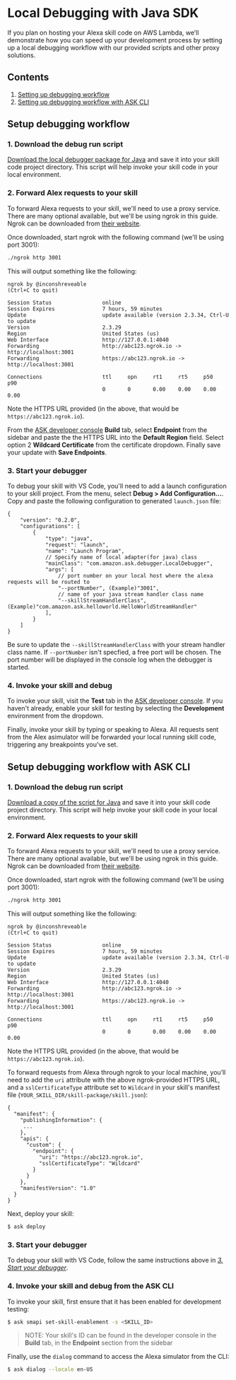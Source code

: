 # Local Debugging with Java SDK

If you plan on hosting your Alexa skill code on AWS Lambda, we’ll demonstrate how you can speed up your development process by setting up a local debugging workflow with our provided scripts and other proxy solutions.

## Contents

1. [Setting up debugging workflow](#setup)
2. [Setting up debugging workflow with ASK CLI](#setup-cli)

## <a name="setup"></a> Setup debugging workflow

### 1. Download the debug run script

[Download the local debugger package for Java](com/amazon/ask/debugger) and save it into your skill code project directory. This script will help invoke your skill code in your local environment.

### 2. Forward Alex requests to your skill

To forward Alexa requests to your skill, we'll need to use a proxy service. There are many optional available, but we'll be using ngrok in this guide. Ngrok can be downloaded from [their website](https://ngrok.com/download).

Once downloaded, start ngrok with the following command (we'll be using port 3001):

```bash
./ngrok http 3001
```

This will output something like the following:

```
ngrok by @inconshreveable                                       (Ctrl+C to quit)

Session Status                online
Session Expires               7 hours, 59 minutes
Update                        update available (version 2.3.34, Ctrl-U to update
Version                       2.3.29
Region                        United States (us)
Web Interface                 http://127.0.0.1:4040
Forwarding                    http://abc123.ngrok.io -> http://localhost:3001
Forwarding                    https://abc123.ngrok.io -> http://localhost:3001

Connections                   ttl     opn     rt1     rt5     p50     p90
                              0       0       0.00    0.00    0.00    0.00
```

Note the HTTPS URL provided (in the above, that would be `https://abc123.ngrok.io`).

From the [ASK developer console](https://developer.amazon.com/alexa/console/ask) **Build** tab, select **Endpoint** from the sidebar and paste the the HTTPS URL into the **Default Region** field. Select option 2 **Wildcard Certificate** from the certificate dropdown. Finally save your update with **Save Endpoints**.

### 3. Start your debugger

To debug your skill with VS Code, you'll need to add a launch configuration to your skill project. From the menu, select **Debug > Add Configuration...**. Copy and paste the following configuration to generated `launch.json` file:

```jsonc
{
    "version": "0.2.0",
    "configurations": [
        {
            "type": "java",
            "request": "launch",
            "name": "Launch Program",
            // Specify name of local adapter(for java) class
            "mainClass": "com.amazon.ask.debugger.LocalDebugger",
            "args": [
                // port number on your local host where the alexa requests will be routed to
                "--portNumber", (Example)"3001",
                // name of your java stream handler class name
                "--skillStreamHandlerClass", (Example)"com.amazon.ask.helloworld.HelloWorldStreamHandler"
            ],
        }
    ]
}

```

Be sure to update the `--skillStreamHandlerClass` with your stream handler class name.
If `--portNumber` isn't specfied, a free port will be chosen. The port number will be displayed in the console log when the debugger is started.

### 4. Invoke your skill and debug

To invoke your skill, visit the **Test** tab in the [ASK developer console](https://developer.amazon.com/alexa/console/ask). If you haven't already, enable your skill for testing by selecting the **Development** environment from the dropdown.

Finally, invoke your skill by typing or speaking to Alexa. All requests sent from the Alex asimulator will be forwarded your local running skill code, triggering any breakpoints you've set.

## <a name="setup-cli"></a> Setup debugging workflow with ASK CLI

### 1. Download the debug run script

[Download a copy of the script for Java](local-debugger.js) and save it into your skill code project directory. This script will help invoke your skill code in your local environment.

### 2. Forward Alex requests to your skill

To forward Alexa requests to your skill, we'll need to use a proxy service. There are many optional available, but we'll be using ngrok in this guide. Ngrok can be downloaded from [their website](https://ngrok.com/download).

Once downloaded, start ngrok with the following command (we'll be using port 3001):

```bash
./ngrok http 3001
```

This will output something like the following:

```
ngrok by @inconshreveable                                       (Ctrl+C to quit)

Session Status                online
Session Expires               7 hours, 59 minutes
Update                        update available (version 2.3.34, Ctrl-U to update
Version                       2.3.29
Region                        United States (us)
Web Interface                 http://127.0.0.1:4040
Forwarding                    http://abc123.ngrok.io -> http://localhost:3001
Forwarding                    https://abc123.ngrok.io -> http://localhost:3001

Connections                   ttl     opn     rt1     rt5     p50     p90
                              0       0       0.00    0.00    0.00    0.00
```

Note the HTTPS URL provided (in the above, that would be `https://abc123.ngrok.io`).

To forward requests from Alexa through ngrok to your local machine, you’ll need to add the `uri` attribute with the above ngrok-provided HTTPS URL, and a `sslCertificateType` attribute set to `Wildcard` in your skill's manifest file (`YOUR_SKILL_DIR/skill-package/skill.json`):

```jsonc
{
  "manifest": {
    "publishingInformation": {
     ...
    },
    "apis": {
      "custom": {
        "endpoint": {
          "uri": "https://abc123.ngrok.io",
          "sslCertificateType": "Wildcard"
        }
      }
    },
    "manifestVersion": "1.0"
  }
}
```

Next, deploy your skill:

```bash
$ ask deploy
```

### 3. Start your debugger

To debug your skill with VS Code, follow the same instructions above in *[3. Start your debugger](#start-debugger)*.

### 4. Invoke your skill and debug from the ASK CLI

To invoke your skill, first ensure that it has been enabled for development testing:

```bash
$ ask smapi set-skill-enablement -s <SKILL_ID>
```
> NOTE: Your skill's ID can be found in the developer console in the **Build** tab, in the **Endpoint** section from the sidebar

Finally, use the `dialog` command to access the Alexa simulator from the CLI:

```bash
$ ask dialog --locale en-US
```

